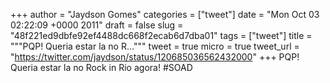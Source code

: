 
+++
author = "Jaydson Gomes"
categories = ["tweet"]
date = "Mon Oct 03 02:22:09 +0000 2011"
draft = false
slug = "48f221ed9dbfe92ef4488dc668f2ecab6d7dba01"
tags = ["tweet"]
title = """PQP! Queria estar la no R..."""
tweet = true
micro = true
tweet_url = "https://twitter.com/jaydson/status/120685036562432000"
+++
PQP! Queria estar la no Rock in Rio agora! #SOAD
